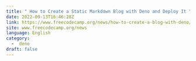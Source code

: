 ```yaml
---
title: " How to Create a Static Markdown Blog with Deno and Deploy It "
date: 2022-09-13T16:46:28Z
link: https://www.freecodecamp.org/news/how-to-create-a-blog-with-deno/?utm_medium=RSS&utm_source=news.12bit.vn
site: www.freecodecamp.org/news
language: English
category:
  -  deno 
draft: false
---
```

